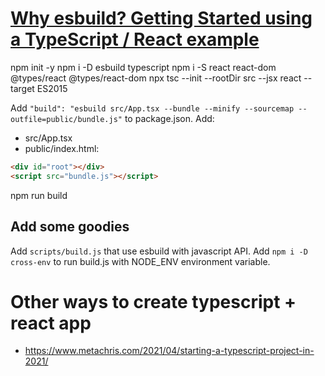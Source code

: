 # [Why esbuild? Getting Started using a TypeScript / React example](https://www.youtube.com/watch?v=4rUbQJM0BgA)

npm init -y
npm i -D esbuild typescript
npm i -S react react-dom @types/react @types/react-dom
npx tsc --init --rootDir src --jsx react --target ES2015

Add `"build": "esbuild src/App.tsx --bundle --minify --sourcemap --outfile=public/bundle.js"` to package.json.
Add: 
- src/App.tsx
- public/index.html:

```html
<div id="root"></div>
<script src="bundle.js"></script>
```

npm run build

## Add some goodies

Add `scripts/build.js` that use esbuild with javascript API.
Add `npm i -D cross-env` to run build.js with NODE_ENV environment variable.


# Other ways to create typescript + react app

- https://www.metachris.com/2021/04/starting-a-typescript-project-in-2021/
